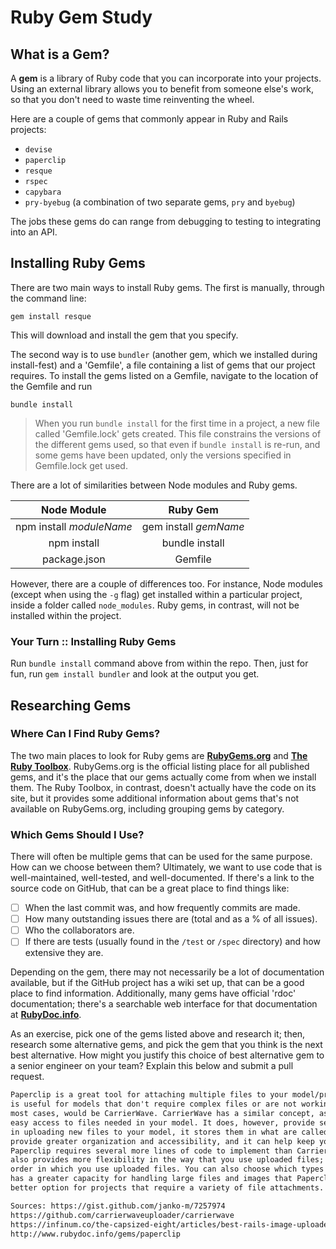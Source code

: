 # Ruby Gem Study

## What is a Gem?

A **gem** is a library of Ruby code that you can incorporate into your projects. Using an external library allows you to benefit from someone else's work, so that you don't need to waste time reinventing the wheel.

Here are a couple of gems that commonly appear in Ruby and Rails projects:

- `devise`
- `paperclip`
- `resque`
- `rspec`
- `capybara`
- `pry-byebug` (a combination of two separate gems, `pry` and `byebug`)

The jobs these gems do can range from debugging to testing to integrating into an API.

## Installing Ruby Gems

There are two main ways to install Ruby gems. The first is manually, through the command line:

`gem install resque`

This will download and install the gem that you specify.

The second way is to use `bundler` (another gem, which we installed during install-fest) and a 'Gemfile', a file containing a list of gems that our project requires. To install the gems listed on a Gemfile, navigate to the location of the Gemfile and run

`bundle install`

> When you run `bundle install` for the first time in a project, a new file called 'Gemfile.lock' gets created. This file constrains the versions of the different gems used, so that even if `bundle install` is re-run, and some gems have been updated, only the versions specified in Gemfile.lock get used.

There are a lot of similarities between Node modules and Ruby gems.

| Node Module | Ruby Gem |
| :---------: | :------: |
| npm install _moduleName_ | gem install _gemName_ |
| npm install | bundle install |
| package.json | Gemfile |

However, there are a couple of differences too. For instance, Node modules (except when using the `-g` flag) get installed within a particular project, inside a folder called `node_modules`. Ruby gems, in contrast, will not be installed within the project.

### Your Turn :: Installing Ruby Gems

Run `bundle install` command above from within the repo. Then, just for fun, run `gem install bundler` and look at the output you get.

## Researching Gems

### Where Can I Find Ruby Gems?

The two main places to look for Ruby gems are **[RubyGems.org](https://rubygems.org)** and **[The Ruby Toolbox](https://www.ruby-toolbox.com/)**. RubyGems.org is the official listing place for all published gems, and it's the place that our gems actually come from when we install them. The Ruby Toolbox, in contrast, doesn't actually have the code on its site, but it provides some additional information about gems that's not available on RubyGems.org, including grouping gems by category.

### Which Gems Should I Use?

There will often be multiple gems that can be used for the same purpose. How can we choose between them? Ultimately, we want to use code that is well-maintained, well-tested, and well-documented. If there's a link to the source code on GitHub, that can be a great place to find things like:

- [ ] When the last commit was, and how frequently commits are made.
- [ ] How many outstanding issues there are (total and as a % of all issues).
- [ ] Who the collaborators are.
- [ ] If there are tests (usually found in the `/test` or `/spec` directory) and how extensive they are.

Depending on the gem, there may not necessarily be a lot of documentation available, but if the GitHub project has a wiki set up, that can be a good place to find information. Additionally, many gems have official 'rdoc' documentation; there's a searchable web interface for that documentation at **[RubyDoc.info](http://rubydoc.info)**.

As an exercise, pick one of the gems listed above and research it; then, research some alternative gems, and pick the gem that you think is the next best alternative. How might you justify this choice of best alternative gem to a senior engineer on your team? Explain this below and submit a pull request.

```txt
Paperclip is a great tool for attaching multiple files to your model/project for easy access and useability. Paperclip
is useful for models that don't require complex files or are not working with complex APIs. A better alternative, in
most cases, would be CarrierWave. CarrierWave has a similar concept, as it is a file uploading tool that provides
easy access to files needed in your model. It does, however, provide several advantages that Paperclip lacks. Firstly,
in uploading new files to your model, it stores them in what are called "uploader classes".  These uploader classes
provide greater organization and accessibility, and it can help keep your code clean, concise, and DRY! Generally speaking,
Paperclip requires several more lines of code to implement than CarrierWave. CarrierWave
also provides more flexibility in the way that you use uploaded files; unlike Paperclip, you have control over the
order in which you use uploaded files. You can also choose which types of processors you use for each file. CarrierWave
has a greater capacity for handling large files and images that Paperclip does not have. Overall, CarrierWave is a
better option for projects that require a variety of file attachments.

Sources: https://gist.github.com/janko-m/7257974
https://github.com/carrierwaveuploader/carrierwave
https://infinum.co/the-capsized-eight/articles/best-rails-image-uploader-paperclip-carrierwave-refile
http://www.rubydoc.info/gems/paperclip
```
